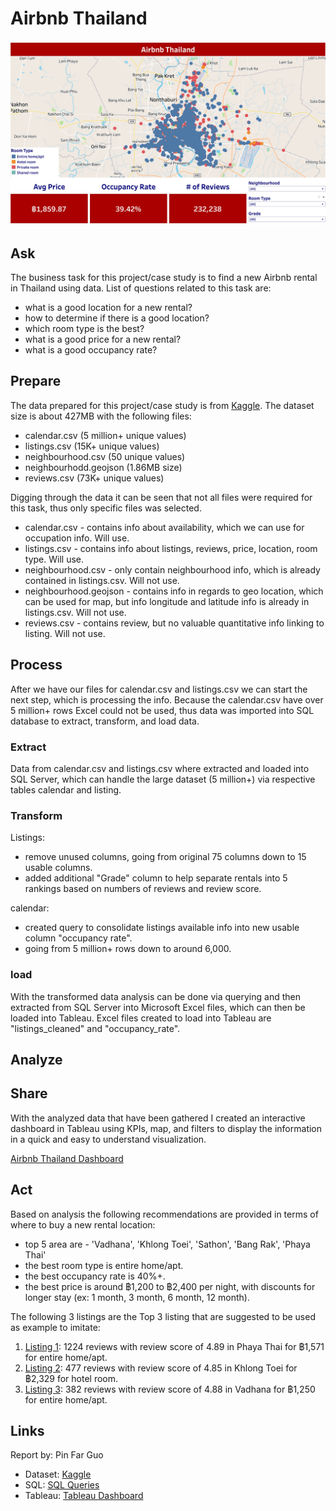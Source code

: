 # Airbnb Thailand
![CoverPage](https://github.com/PinfarGuo/AirbnbThailand/blob/main/AirbnbThailand_CoverPage.jpg)

## Ask
The business task for this project/case study is to find a new Airbnb rental in Thailand using data.
List of questions related to this task are:

 - what is a good location for a new rental?
 - how to determine if there is a good location?
 - which room type is the best?
 - what is a good price for a new rental?
 - what is a good occupancy rate?

## Prepare
The data prepared for this project/case study is from [Kaggle](https://www.kaggle.com/datasets/zhenhaosng/airbnb-in-thailand). The dataset size is about 427MB with the following files:

 - calendar.csv (5 million+ unique values)
 - listings.csv (15K+ unique values)
 - neighbourhood.csv (50 unique values)
 - neighbourhodd.geojson (1.86MB size)
 - reviews.csv (73K+ unique values)

Digging through the data it can be seen that not all files were required for this task, thus only specific files was selected.

 - calendar.csv - contains info about availability, which we can use for occupation info. Will use.
 - listings.csv - contains info about listings, reviews, price, location, room type. Will use.
 - neighbourhood.csv - only contain neighbourhood info, which is already contained in listings.csv. Will not use.
 - neighbourhood.geojson - contains info in regards to geo location, which can be used for map, but info longitude and latitude info is already in listings.csv. Will not use.
 - reviews.csv - contains review, but no valuable quantitative info linking to listing. Will not use.

## Process
After we have our files for calendar.csv and listings.csv we can start the next step, which is processing the info.
Because the calendar.csv have over 5 million+ rows Excel could not be used, thus data was imported into SQL database to extract, transform, and load data.

### Extract
Data from calendar.csv and listings.csv where extracted and loaded into SQL Server, which can handle the large dataset (5 million+) via respective tables calendar and listing.

### Transform
Listings:
 - remove unused columns, going from original 75 columns down to 15 usable columns.
 - added additional "Grade" column to help separate rentals into 5 rankings based on numbers of reviews and review score.

calendar:
- created query to consolidate listings available info into new usable column "occupancy rate". 
- going from 5 million+ rows down to around 6,000. 
 
### load
With the transformed data analysis can be done via querying and then extracted from SQL Server into Microsoft Excel files, which can then be loaded into Tableau.
Excel files created to load into Tableau are "listings_cleaned" and "occupancy_rate".

## Analyze


## Share
With the analyzed data that have been gathered I created an interactive dashboard in Tableau using KPIs, map, and filters to display the information in a quick and easy to understand visualization.

[Airbnb Thailand Dashboard](https://public.tableau.com/app/profile/pinfar.guo/viz/AirbnbThailand_16827895828170/Dashboard1?publish=yes)

## Act
Based on analysis the following recommendations are provided in terms of where to buy a new rental location:
- top 5 area are - 'Vadhana', 'Khlong Toei', 'Sathon', 'Bang Rak', 'Phaya Thai'
- the best room type is entire home/apt.
- the best occupancy rate is 40%+.
- the best price is around ฿1,200 to ฿2,400 per night, with discounts for longer stay (ex: 1 month, 3 month, 6 month, 12 month).

The following 3 listings are the Top 3 listing that are suggested to be used as example to imitate:

 1. [Listing 1](https://www.airbnb.com/rooms/20869092): 1224 reviews with review score of 4.89 in Phaya Thai for ฿1,571 for entire home/apt.
 2. [Listing 2](https://www.airbnb.com/rooms/6013487): 477 reviews with review score of 4.85 in Khlong Toei for ฿2,329 for hotel room.
 3. [Listing 3](https://www.airbnb.com/rooms/7537579): 382 reviews with review score of 4.88 in Vadhana for ฿1,250 for entire home/apt.
 
 ## Links
 Report by: Pin Far Guo
 - Dataset: [Kaggle](https://www.kaggle.com/datasets/zhenhaosng/airbnb-in-thailand)
 - SQL: [SQL Queries](https://github.com/PinfarGuo/AirbnbThailand/blob/main/AirbnbThailand.sql)
 - Tableau: [Tableau Dashboard](https://public.tableau.com/app/profile/pinfar.guo/viz/AirbnbThailand_16827895828170/Dashboard1?publish=yes)
